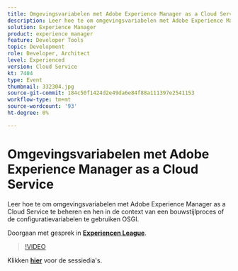 ```yaml
---
title: Omgevingsvariabelen met Adobe Experience Manager as a Cloud Service
description: Leer hoe te om omgevingsvariabelen met Adobe Experience Manager as a Cloud Service te beheren en hen in de context van een bouwstijlproces of de configuratievariabelen te gebruiken OSGI.
solution: Experience Manager
product: experience manager
feature: Developer Tools
topic: Development
role: Developer, Architect
level: Experienced
version: Cloud Service
kt: 7404
type: Event
thumbnail: 332304.jpg
source-git-commit: 184c50f1424d2e49da6e84f88a111397e2541153
workflow-type: tm+mt
source-wordcount: '93'
ht-degree: 0%

---
```



# Omgevingsvariabelen met Adobe Experience Manager as a Cloud Service

Leer hoe te om omgevingsvariabelen met Adobe Experience Manager as a Cloud Service te beheren en hen in de context van een bouwstijlproces of de configuratievariabelen te gebruiken OSGI.

Doorgaan met gesprek in **[Experiencen League](http://adobe.ly/36Yd3v6)**.

>[!VIDEO](https://video.tv.adobe.com/v/332304/?quality=12&learn=on&hidetitle=true)

Klikken **[hier](/help/adobe-developers-live/assets/environment-variables-aemcs.pdf)** voor de sessiedia&#39;s.
